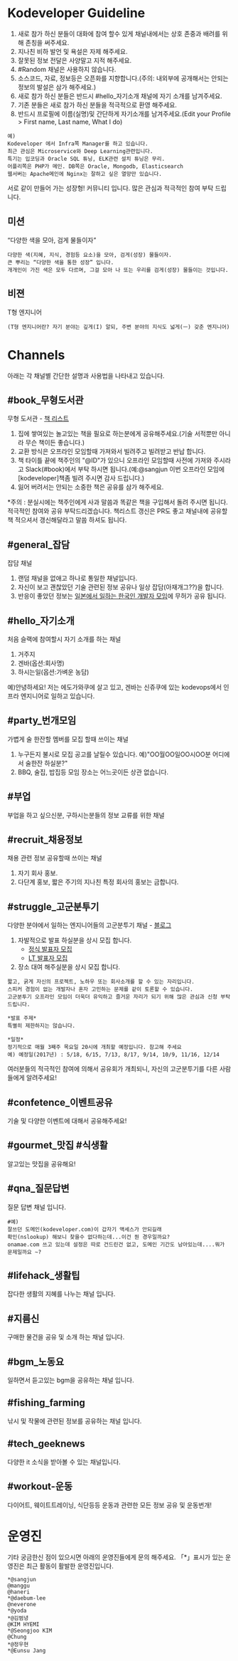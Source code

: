 # Kodeveloper Guideline
1. 새로 참가 하신 분들이 대화에 참여 할수 있게 채널내에서는 상호 존중과 배려를 위해 존칭을 써주세요. 
2. 지나친 비하 발언 및 욕설은 자제 해주세요.
3. 잘못된 정보 전달은 사양말고 지적 해주세요.
4. \#Random 채널은 사용하지 않습니다.
5. 소스코드, 자료, 정보등은 오픈화를 지향합니다.(주의: 내외부에 공개해서는 안되는 정보의 발설은 삼가 해주세요.)
6. 새로 참가 하신 분들은 반드시 #hello_자기소개 채널에 자기 소개를 남겨주세요.
7. 기존 분들은 새로 참가 하신 분들을 적극적으로 환영 해주세요.
8. 반드시 프로필에 이름(실명)및 간단하게 자기소개를 남겨주세요.(Edit your Profile > First name, Last name, What I do)
```
예)
Kodeveloper 에서 Infra쪽 Manager를 하고 있습니다. 
최근 관심은 Microservice와 Deep Learning관련입니다.
특기는 입코딩과 Oracle SQL 튜닝, ELK관련 설치 튜닝은 무리.
어플리쪽은 PHP가 메인. DB쪽은 Oracle, Mongodb, Elasticsearch 
웹서버는 Apache메인에 Nginx는 잘하고 싶은 열망만 있습니다.
```
서로 같이 만들어 가는 성장형! 커뮤니티 입니다. 많은 관심과 적극적인 참여 부탁 드립니다. 

## 미션
“다양한 색을 모아, 검게 물들이자”
```
다양한 색(지혜, 지식, 경험등 요소)을 모아, 검게(성장) 물들이자.
큰 뿌리는 “다양한 색을 통한 성장” 입니다.
개개인이 가진 색은 모두 다르며, 그걸 모아 나 또는 우리를 검게(성장) 물들이는 것입니다.
```
## 비젼
T형 엔지니어
```
(T형 엔지니어란? 자기 분야는 깊게(I) 알되, 주변 분야의 지식도 넓게(ㅡ) 갖춘 엔지니어)
```

# Channels

아래는 각 채널별 간단한 설명과 사용법을 나타내고 있습니다.

## \#book_무형도서관 
무형 도서관 - [책 리스트](https://github.com/kodevops/book)</br>

1. 집에 쌓여있는 놀고있는 책을 필요로 하는분에게 공유해주세요.(기술 서적뿐만 아니라 무슨 책이든 좋습니다.)
2. 교환 방식은 오프라인 모임할때 가져와서 빌려주고 빌려받고 반납 합니다.
3. 책 타이틀 끝에 책주인의 "@ID"가 있으니 오프라인 모임할때 사전에 가져와 주시라고 Slack(\#book)에서 부탁 하시면 됩니다.(예:@sangjun 이번 오프라인 모임에 [kodeveloper]책좀 빌려 주시면 감사 드립니다.)
4. 잃어 버려서는 안되는 소중한 책은 공유를 삼가 해주세요.

*주의 : 분실시에는 책주인에게 사과 말씀과 똑같은 책을 구입해서 돌려 주시면 됩니다.</br>
적극적인 참여와 공유 부탁드리겠습니다. 책리스트 갱신은 PR도 좋고 채널내에 공유할책 적으셔서 갱신해달라고 말씀 하셔도 됩니다.


## \#general_잡담
잡담 채널
1. 랜덤 채널을 없애고 하나로 통일한 채널입니다.
2. 자신이 보고 괜찮았던 기술 관련된 정보 공유나 일상 잡담(아재개그??)을 합니다.
3. 반응이 좋았던 정보는 [일본에서 일하는 한국인 개발자 모임](https://www.facebook.com/groups/1726012127643525/)에 무허가 공유 됩니다. 

## \#hello_자기소개
처음 슬랙에 참여할시 자기 소개를 하는 채널

1. 거주지
2. 겐바(옵션:회사명)
3. 하시는일(옵션:가벼운 농담)

예)안녕하세요! 저는 에도가와쿠에 살고 있고, 겐바는 신쥬쿠에 있는 kodevops에서 인프라 엔지니어로 일하고 있습니다.

## \#party_번개모임
가볍게 술 한잔할 멤버를 모집 할때 쓰이는 채널 

1. 누구든지 불시로 모집 공고를 날릴수 있습니다. 예)"OO월OO일OO시OO분 어디에서 술한잔 하실분?"
2. BBQ, 술집, 밥집등 모임 장소는 어느곳이든 상관 없습니다.

## \#부업
부업을 하고 싶으신분, 구하시는분들의 정보 교류를 위한 채널

## \#recruit_채용정보
채용 관련 정보 공유할때 쓰이는 채널

1. 자기 회사 홍보.
2. 다단계 홍보, 짧은 주기의 지나친 특정 회사의 홍보는 금합니다.

## \#struggle_고군분투기
다양한 분야에서 일하는 엔지니어들의 고군분투기 채널 - [블로그](https://kodeveloper.com)<br />

1. 자발적으로 발표 하실분을 상시 모집 합니다.
    - [정식 발표자 모집](https://github.com/kodevops/struggle/issues/5)
    - [LT 발표자 모집](https://github.com/kodevops/struggle/issues/5)
2. 장소 대여 해주실분을 상시 모집 합니다.


```
짧고, 굵게 자신의 프로젝트, 노하우 또는 회사소개를 할 수 있는 자리입니다.
스피커 경험이 없는 개발자나 혼자 고민하는 문제를 같이 토론할 수 있습니다.
고군분투기 오프라인 모임이 더욱더 유익하고 즐거운 자리가 되기 위해 많은 관심과 신청 부탁드립니다.

*발표 주제*
특별히 제한하지는 않습니다.

*일정*
정기적으로 매월 3째주 목요일 20시에 개최할 예정입니다. 참고해 주세요
예) 예정일(2017년) : 5/18, 6/15, 7/13, 8/17, 9/14, 10/9, 11/16, 12/14
```

여러분들의 적극적인 참여에 의해서 공유회가 개최되니, 자신의 고군분투기를 다른 사람들에게 알려주세요!

## \#confetence_이벤트공유
기술 및 다양한 이벤트에 대해서 공유해주세요!

## \#gourmet_맛집 \#식생활
알고있는 맛집을 공유해요!

## \#qna_질문답변
질문 답변 채널 입니다.
```
#예)
잘쓰던 도메인(kodeveloper.com)이 갑자기 액세스가 안되길래
확인(nslookup) 해보니 찾을수 없다하는데...이건 뭔 경우일까요?
onamae.com 쓰고 있는데 설정은 따로 건드린건 없고, 도메인 기간도 남아있는데....뭐가 문제일까요 ~?
```

## \#lifehack_생활팁
잡다한 생활의 지혜를 나누는 채널 입니다.

## \#지름신
구매한 물건을 공유 및 소개 하는 채널 입니다.

## \#bgm_노동요
일하면서 듣고있는 bgm을 공유하는 채널 입니다.

## \#fishing_farming
낚시 및 작물에 관련된 정보를 공유하는 채널 입니다.

## \#tech_geeknews
다양한 it 소식을 받아볼 수 있는 채널입니다.

## \#workout-운동
다이어트, 웨이트트레이닝, 식단등등 운동과 관련한 모든 정보 공유 및 운동번개!

# 운영진
기타 궁금한신 점이 있으시면 아래의 운영진들에게 문의 해주세요.
「*」표시가 있는 운영진은 최근 활동이 활발한 운영진입니다.
```
*@sangjun
@manggu
@haneri
*@daebum-lee
@neverone
*@yoda
*@김범녕
@KIM HYEMI
*@Seongjoo KIM
@Chung
*@정우현
*@Eunsu Jang
```
